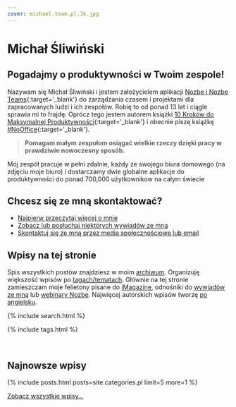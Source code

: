 ```yaml
---
cover: michael.team.pl.3k.jpg
---
```


# Michał Śliwiński

## Pogadajmy o produktywności w Twoim zespole!

Nazywam się Michał Śliwiński i jestem założycielem aplikacji [Nozbe i Nozbe Teams](https://michael.gratis/nozbe_pl){:target='_blank'} do zarządzania czasem i projektami dla zapracowanych ludzi i ich zespołów. Robię to od ponad 13 lat i ciągle sprawia mi to frajdę. Oprócz tego jestem autorem książki [10 Kroków do Maksymalnej Produktywności](https://kursproduktywnosci.pl){:target='_blank'} i obecnie piszę książkę [#NoOffice](https://nooffice.org/pl/){:target='_blank'}.

> **Pomagam małym zespołom osiągać wielkie rzeczy dzięki pracy w prawdziwie nowoczesny sposób.**

Mój zespół pracuje w pełni zdalnie, każdy ze swojego biura domowego (na zdjęciu moje biuro) i dostarczamy dwie globalne aplikacje do produktywności do ponad 700,000 użytkownikow na całym świecie

## Chcesz się ze mną skontaktować?

* [Najpierw przeczytaj więcej o mnie](/pl/omnie)
* [Zobacz lub posłuchaj niektórych wywiadów ze mną](/pl/gosc)
* [Skontaktuj się ze mną przez media społecznościowe lub email](/pl/kontakt)

## Wpisy na tej stronie

Spis wszystkich postów znajdziesz w moim [archiwum](/pl/archiwum/). Organizuję większość wpisów po [tagach/tematach](/pl/). Głównie na tej stronie zamieszczam moje felietony pisane do [iMagazine](/pl/imagazine), odnośniki do [wywiadów ze mną](/pl/gosc) lub [webinary Nozbe](/pl/webinar). Najwięcej autorskich wpisów tworzę [po angielsku](/archive).

{% include search.html %}

{% include tags.html %}

<br>

## Najnowsze wpisy

{% include posts.html posts=site.categories.pl limit=5 more=1 %}

[Zobacz wszystkie wpisy…](/pl/archiwum/)